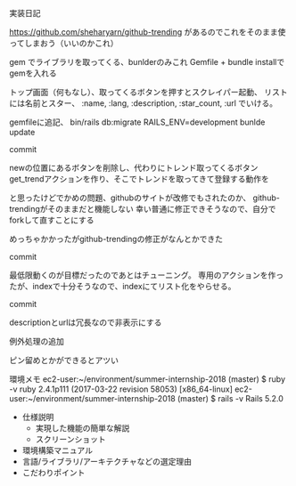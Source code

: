 実装日記

https://github.com/sheharyarn/github-trending
があるのでこれをそのまま使ってしまおう（いいのかこれ）

gem でライブラリを取ってくる、bunlderのみこれ
Gemfile + bundle installでgemを入れる


トップ画面（何もなし）、取ってくるボタンを押すとスクレイパー起動、
リストには名前とスター、
:name, :lang, :description, :star_count, :url
でいける。

gemfileに追記、
bin/rails db:migrate RAILS_ENV=development
bunlde update

commit

newの位置にあるボタンを削除し、代わりにトレンド取ってくるボタン
get_trendアクションを作り、そこでトレンドを取ってきて登録する動作を

と思ったけどでかめの問題、githubのサイトが改修でもされたのか、
github-trendingがそのままだと機能しない
幸い普通に修正できそうなので、自分でforkして直すことにする

めっちゃかかったがgithub-trendingの修正がなんとかできた

commit

最低限動くのが目標だったのであとはチューニング。
専用のアクションを作ったが、indexで十分そうなので、indexにてリスト化をやらせる。

commit

descriptionとurlは冗長なので非表示にする

例外処理の追加

ピン留めとかができるとアツい



環境メモ
ec2-user:~/environment/summer-internship-2018 (master) $ ruby -v
ruby 2.4.1p111 (2017-03-22 revision 58053) [x86_64-linux]
ec2-user:~/environment/summer-internship-2018 (master) $ rails -v
Rails 5.2.0


- 仕様説明
    - 実現した機能の簡単な解説
    - スクリーンショット
- 環境構築マニュアル
- 言語/ライブラリ/アーキテクチャなどの選定理由
- こだわりポイント